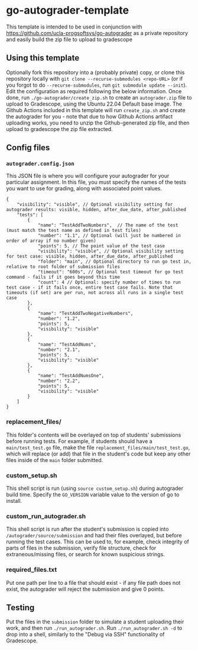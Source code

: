 # go-autograder-template

This template is intended to be used in conjunction with https://github.com/ucla-progsoftsys/go-autograder as a private repository and easily build the zip file to upload to gradescope

## Using this template

Optionally fork this repository into a (probably private) copy, or clone this repository locally with `git clone --recurse-submodules <repo-URL>` (or if you forgot to do `--recurse-submodules`, run `git submodule update --init`). Edit the configuration as required following the below information. Once done, run `./go-autograder/create_zip.sh` to create an `autograder.zip` file to upload to Gradescope, using the Ubuntu 22.04 Default base image. The Github Actions included in this template will run `create_zip.sh` and create the autograder for you - note that due to how Github Actions artifact uploading works, you need to unzip the Github-generated zip file, and then upload to gradescope the zip file extracted.

## Config files

### `autograder.config.json`
This JSON file is where you will configure your autograder for your particular assignment. In this file, you must specify the names of the tests you want to use for grading, along with associated point values.

```json=
{
    "visibility": "visible", // Optional visibility setting for autograder results: visible, hidden, after_due_date, after_published
    "tests": [
        {
            "name": "TestAddTwoNumbers",  // The name of the test (must match the test name as defined in test files)
            "number": "1.1", // Optional (will just be numbered in order of array if no number given)
            "points": 5, // The point value of the test case
            "visibility": "visible", // Optional visibility setting for test case: visible, hidden, after_due_date, after_published
            "folder": "main", // Optional directory to run go test in, relative to root folder of submission files
            "timeout": "600s", // Optional test timeout for go test command - fails if it goes beyond this time
            "count": 4 // Optional: specify number of times to run test case - if it fails once, entire test case fails. Note that timeouts (if set) are per run, not across all runs in a single test case
        },
        {
            "name": "TestAddTwoNegativeNumbers",
            "number": "1.2",
            "points": 5,
            "visibility": "visible"
        },
        {
            "name": "TestAddNums",
            "number": "2.1",
            "points": 5,
            "visibility": "visible"
        },
        {
            "name": "TestAddNumsOne",
            "number": "2.2",
            "points": 5,
            "visibility": "visible"
        }
    ]
}
```

### replacement_files/
This folder's contents will be overlayed on top of students' submissions before running tests. For example, if students should have a `main/test_test.go` file, make the file `replacement_files/main/test_test.go`, which will replace (or add) that file in the student's code but keep any other files inside of the `main` folder submitted.

### custom_setup.sh
This shell script is run (using `source custom_setup.sh`) during autograder build time. Specify the `GO_VERSION` variable value to the version of go to install.

### custom_run_autograder.sh
This shell script is run after the student's submission is copied into `/autograder/source/submission` and had their files overlayed, but before running the test cases. This can be used to, for example, check integrity of parts of files in the submission, verify file structure, check for extraneous/missing files, or search for known suspicious strings.

### required_files.txt
Put one path per line to a file that should exist - if any file path does not exist, the autograder will reject the submission and give 0 points.

## Testing

Put the files in the `submission` folder to simulate a student uploading their work, and then run `./run_autograder.sh`. Run `./run_autograder.sh -d` to drop into a shell, similarly to the "Debug via SSH" functionality of Gradescope.
